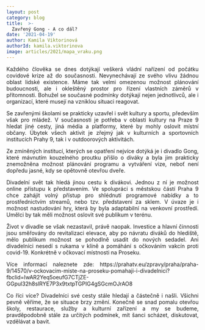 ```yaml
---
layout: post
category: blog
title:  >-
  Zavřený Gong - A co dál?
date: '2021-04-19'
author: Kamila Viktorinová
authorId: kamila.viktorinova
image: articles/2021/mapa_vraku.png
---
```

<p style='text-align: justify;'>
Každého člověka se dnes dotýkají veškerá vládní nařízení od počátku covidové krize až do současnosti. Nevynechávají ze svého vlivu žádnou oblast lidské existence. Máme tak velmi omezenou možnost plánování budoucnosti, ale i okleštěný prostor pro řízení vlastních záměrů v přítomnosti. Bohužel se současné podmínky dotýkají nejen jednotlivců, ale i organizací, které musejí na vzniklou situaci reagovat.
</p><p style='text-align: justify;'>
Se zavřenými školami se prakticky uzavřel i svět kultury a sportu, především však pro mládež. V současnosti je potřeba v oblasti kultury na Praze 9 hledat jiné cesty, jiná média a platformy, které by mohly oslovit místní občany. Úbytek všech aktivit je zřejmý jak v kulturních a sportovních institucích Prahy 9, tak i v outdoorových aktivitách.
</p><p style='text-align: justify;'>
Ze zmíněných institucí, kterých se opatření nejvíce dotýká je i divadlo Gong, které mávnutím kouzelného proutku přišlo o diváky a byla jim prakticky znemožněna možnost plánování programu a vytváření vize, neboť není dopředu jasné, kdy se opětovně otevřou dveře.
</p><p style='text-align: justify;'>
Divadelní svět tak hledá jinou cestu k divákovi. Jednou z ní je možnost online přístupu k představením. Ve spolupráci s městskou částí Praha 9 chce zahájit volný přístup pro shlédnutí programové nabídky a to prostřednictvím streamů, nebo tzv. představení za sklem. V úvaze je i možnost nastudování hry, která by byla adaptabilní na venkovní prostředí. Umělci by tak měli možnost oslovit své publikum v terénu. 
</p><p style='text-align: justify;'>
Život v divadle se však nezastavil, právě naopak. Investice a hlavní činnosti jsou směřovány do revitalizaci elevace, aby po návratu diváků do hlediště, mělo publikum možnost se pohodlně usadit do nových sedadel. Ani divadelníci nesedí s rukama v klíně a pomáhání s očkováním vakcín proti covid-19. Konkrétně v očkovací místnosti na Proseku.
</p><p style='text-align: justify;'>
Více informací naleznete zde: https://prahatv.eu/zpravy/praha/praha-9/14570/v-ockovacim-miste-na-proseku-pomahaji-i-divadelnici?fbclid=IwAR2Yeq5oeufG7CTjZE-GGpul32h8slRYE7P3x9txtpTGPIG4gSGcmOJrAO8
</p><p style='text-align: justify;'>
Co říci více? Divadelníci své cesty stále hledají a částečně i našli. Všichni pevně věříme, že se situace brzy změní. Konečně se snad pomalu otevřou školy, restaurace, služby a kulturní zařízení a my se budeme, pravděpodobně stále za určitých podmínek, mít šanci scházet, diskutovat, vzdělávat a bavit. 
</p>
